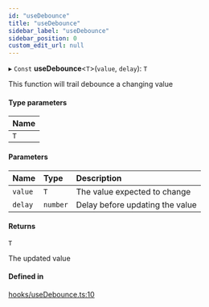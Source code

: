 ```yaml
---
id: "useDebounce"
title: "useDebounce"
sidebar_label: "useDebounce"
sidebar_position: 0
custom_edit_url: null
---
```


▸ `Const` **useDebounce**<`T`\>(`value`, `delay`): `T`

This function will trail debounce a changing value

#### Type parameters

| Name |
| :------ |
| `T` |

#### Parameters

| Name | Type | Description |
| :------ | :------ | :------ |
| `value` | `T` | The value expected to change |
| `delay` | `number` | Delay before updating the value |

#### Returns

`T`

The updated value

#### Defined in

[hooks/useDebounce.ts:10](https://github.com/sourcegraph/sourcegraph/blob/8be9dcbff0/client/wildcard/src/hooks/useDebounce.ts#L10)
